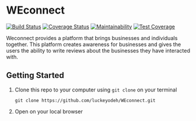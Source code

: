 # WEconnect
[![Build Status](https://secure.travis-ci.org/luckeyodeh/WEconnect.png)](http://travis-ci.org/luckeyodeh/WEconnect) [![Coverage Status](https://coveralls.io/repos/github/luckeyodeh/WEconnect/badge.svg?branch=master)](https://coveralls.io/github/luckeyodeh/WEconnect?branch=master) [![Maintainability](https://api.codeclimate.com/v1/badges/a99a88d28ad37a79dbf6/maintainability)](https://codeclimate.com/github/codeclimate/codeclimate/maintainability) [![Test Coverage](https://api.codeclimate.com/v1/badges/a99a88d28ad37a79dbf6/test_coverage)](https://codeclimate.com/github/codeclimate/codeclimate/test_coverage)

Weconnect provides a platform that brings businesses and individuals together. This platform creates awareness for businesses and gives the users the ability to write reviews about the businesses they have interacted with. 

## Getting Started

1. Clone this repo to your computer using `git clone` on your terminal

    `git clone https://github.com/luckeyodeh/WEconnect.git`

2. Open on your local browser 

